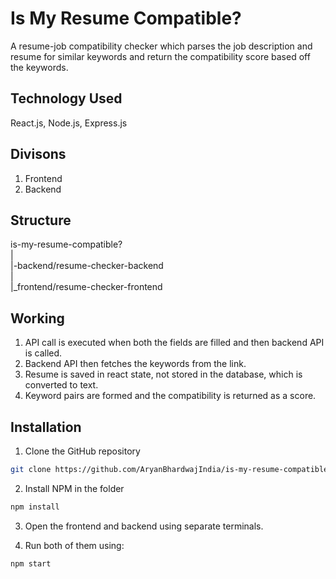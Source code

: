 # Is My Resume Compatible?

A resume-job compatibility checker which parses the job description and resume for similar keywords and return the compatibility score based off the keywords.

## Technology Used

React.js, Node.js, Express.js

## Divisons

1. Frontend
2. Backend

## Structure

is-my-resume-compatible?<br />
|<br />
|-backend/resume-checker-backend<br />
|<br />
|_frontend/resume-checker-frontend

## Working

1. API call is executed when both the fields are filled and then backend API is called.
2. Backend API then fetches the keywords from the link.
3. Resume is saved in react state, not stored in the database, which is converted to text.
4. Keyword pairs are formed and the compatibility is returned as a score.

## Installation

1. Clone the GitHub repository
```bash
git clone https://github.com/AryanBhardwajIndia/is-my-resume-compatible
```
2. Install NPM in the folder
```bash
npm install
```
3. Open the frontend and backend using separate terminals.

4. Run both of them using:
```bash
npm start
```